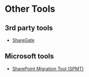 # Other Tools

## 3rd party tools
- [ShareGate](https://sharegate.com/microsoft-migration)

## Microsoft tools
- [SharePoint Migration Tool (SPMT)](https://learn.microsoft.com/en-us/sharepointmigration/introducing-the-sharepoint-migration-tool)